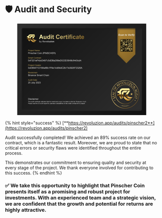 # 🛡 Audit and Security



<figure><img src="../.gitbook/assets/cert (1).png" alt=""><figcaption></figcaption></figure>

{% hint style="success" %}
[**https://revoluzion.app/audits/pinscher2**](https://revoluzion.app/audits/pinscher2)

Audit successfully completed! We achieved an 89% success rate on our contract, which is a fantastic result. Moreover, we are proud to state that no critical errors or security flaws were identified throughout the entire process.

This demonstrates our commitment to ensuring quality and security at every stage of the project. We thank everyone involved for contributing to this success.
{% endhint %}

### ✅ We take this opportunity to highlight that Pinscher Coin presents itself as a promising and robust project for investments. With an experienced team and a strategic vision, we are confident that the growth and potential for returns are highly attractive. 
